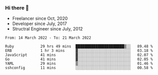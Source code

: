 ### Hi there 👋

- Freelancer since Oct, 2020
- Developer since July, 2017
- Structral Engineer since July, 2012

<!--START_SECTION:waka-->

```text
From: 14 March 2022 - To: 21 March 2022

Ruby            29 hrs 49 mins  ██████████████████████▒░░   89.48 %
ERB             1 hr 3 mins     ▓░░░░░░░░░░░░░░░░░░░░░░░░   03.18 %
JavaScript      41 mins         ▓░░░░░░░░░░░░░░░░░░░░░░░░   02.07 %
Go              41 mins         ▓░░░░░░░░░░░░░░░░░░░░░░░░   02.05 %
YAML            29 mins         ▒░░░░░░░░░░░░░░░░░░░░░░░░   01.46 %
sshconfig       11 mins         ░░░░░░░░░░░░░░░░░░░░░░░░░   00.58 %
```

<!--END_SECTION:waka-->
